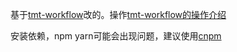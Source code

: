 基于[tmt-workflow](https://github.com/Tencent/tmt-workflow/)改的。操作[tmt-workflow的操作介绍](https://github.com/Tencent/tmt-workflow/wiki/Index)

安装依赖，npm yarn可能会出现问题，建议使用[cnpm](https://npm.taobao.org/)
